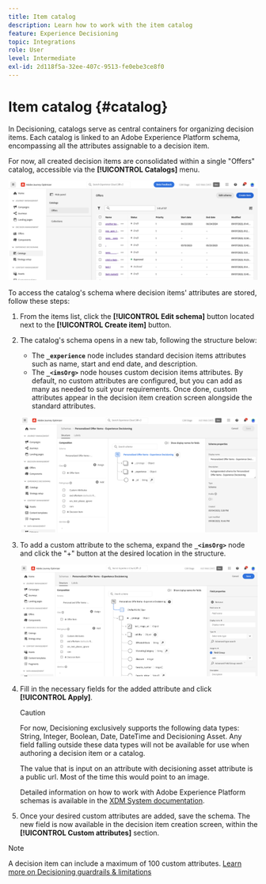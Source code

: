 ```yaml
---
title: Item catalog
description: Learn how to work with the item catalog
feature: Experience Decisioning
topic: Integrations
role: User
level: Intermediate
exl-id: 2d118f5a-32ee-407c-9513-fe0ebe3ce8f0
---
```

# Item catalog {#catalog}

In Decisioning, catalogs serve as central containers for organizing decision items. Each catalog is linked to an Adobe Experience Platform schema, encompassing all the attributes assignable to a decision item. 

For now, all created decision items are consolidated within a single "Offers" catalog, accessible via the **[!UICONTROL  Catalogs]** menu.

![](assets/catalogs-list.png)

To access the catalog's schema where decision items' attributes are stored, follow these steps:

1. From the items list, click the **[!UICONTROL Edit schema]** button located next to the **[!UICONTROL Create item]** button.

1. The catalog's schema opens in a new tab, following the structure below:

    * The **`_experience`** node includes standard decision items attributes such as name, start and end date, and description.    
    * The **`_<imsOrg>`** node houses custom decision items attributes. By default, no custom attributes are configured, but you can add as many as needed to suit your requirements. Once done, custom attributes appear in the decision item creation screen alongside the standard attributes.

    ![](assets/catalogs-schema.png)

1. To add a custom attribute to the schema, expand the **`_<imsOrg>`** node and click the "+" button at the desired location in the structure.

    ![](assets/catalogs-add.png)

1. Fill in the necessary fields for the added attribute and click **[!UICONTROL Apply]**.

    >[!CAUTION]
    >
    >For now, Decisioning exclusively supports the following data types: String, Integer, Boolean, Date, DateTime and Decisioning Asset. Any field falling outside these data types will not be available for use when authoring a decision item or a catalog.

    The value that is input on an attribute with decisioning asset attribute is a public url. Most of the time this would point to an image.

    Detailed information on how to work with Adobe Experience Platform schemas is available in the [XDM System documentation](https://experienceleague.adobe.com/docs/experience-platform/xdm/ui/overview.html).

1. Once your desired custom attributes are added, save the schema. The new field is now available in the decision item creation screen, within the **[!UICONTROL Custom attributes]** section.

>[!NOTE]
>
>A decision item can include a maximum of 100 custom attributes. [Learn more on Decisioning guardrails & limitations](gs-experience-decisioning.md#guardrails)
